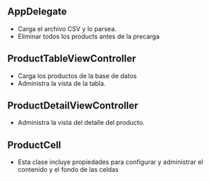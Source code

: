 AppDelegate
-
- Carga el archivo CSV y lo parsea.
- Eliminar todos los products antes de la precarga

ProductTableViewController
-
- Carga los productos de la base de datos
- Administra la vista de la tabla.

ProductDetailViewController
 -
-  Administra la vista del detalle del producto.


ProductCell
-
- Esta clase incluye propiedades para configurar y administrar el contenido y el fondo de las celdas







 
 
